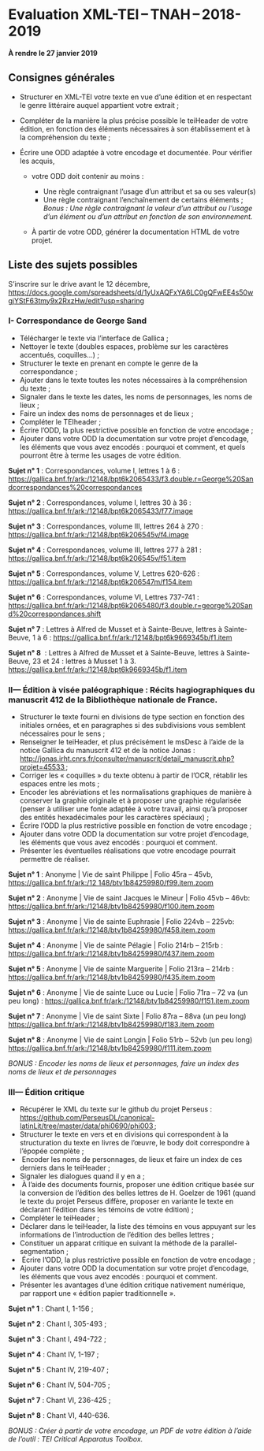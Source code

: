 # Evaluation XML-TEI – TNAH – 2018-2019
**À rendre le 27 janvier 2019**


## Consignes générales

* Structurer en XML-TEI votre texte en vue d’une édition et en respectant le genre littéraire auquel appartient votre extrait ;

* Compléter de la manière la plus précise possible le teiHeader de votre édition, en fonction des éléments nécessaires à son établissement et à la compréhension du texte ;

* Écrire une ODD adaptée à votre encodage et documentée. Pour vérifier les acquis, 
	- votre ODD doit contenir au moins :
		- Une règle contraignant l’usage d’un attribut et sa ou ses valeur(s)
		- Une règle contraignant l’enchaînement de certains éléments ;
	*Bonus : Une règle contraignant la valeur d’un attribut ou l’usage d’un élément ou d’un attribut en fonction de son environnement.*
	
	- À partir de votre ODD, générer la documentation HTML de votre projet.

## Liste des sujets possibles

S’inscrire sur le drive avant le 12 décembre, <https://docs.google.com/spreadsheets/d/1yUxAQFxYA6LC0gQFwEE4s50wgjYStF63tmy9x2RxzHw/edit?usp=sharing>

### I- Correspondance de George Sand

* Télécharger le texte via l’interface de Gallica ;
* Nettoyer le texte (doubles espaces, problème sur les caractères accentués, coquilles…) ;
* Structurer le texte en prenant en compte le genre de la correspondance ;
* Ajouter dans le texte toutes les notes nécessaires à la compréhension du texte ;
* Signaler dans le texte les dates, les noms de personnages, les noms de lieux ;
* Faire un index des noms de personnages et de lieux ;
* Compléter le TEIheader ;
* Écrire l’ODD, la plus restrictive possible en fonction de votre encodage ;
* Ajouter dans votre ODD la documentation sur votre projet d’encodage, les éléments que vous avez encodés : pourquoi et comment, et quels pourront être à terme les usages de votre édition.

**Sujet n° 1** : Correspondances, volume I, lettres 1 à 6 : <https://gallica.bnf.fr/ark:/12148/bpt6k2065433/f3.double.r=George%20Sandcorrespondances%20correspondances>

**Sujet n° 2** : Correspondances, volume I, lettres 30 à 36 :
<https://gallica.bnf.fr/ark:/12148/bpt6k2065433/f77.image> 

**Sujet n° 3** : Correspondances, volume III, lettres 264 à 270 :
<https://gallica.bnf.fr/ark:/12148/bpt6k206545v/f4.image> 

**Sujet n° 4** : Correspondances, volume III, lettres 277 à 281 :
<https://gallica.bnf.fr/ark:/12148/bpt6k206545v/f51.item>

**Sujet n° 5** : Correspondances, volume V, Lettres 620-626 : <https://gallica.bnf.fr/ark:/12148/bpt6k206547m/f154.item> 

**Sujet n° 6** : Correspondances, volume VI, Lettres 737-741 : <https://gallica.bnf.fr/ark:/12148/bpt6k2065480/f3.double.r=george%20Sand%20correspondances.shift>

**Sujet n° 7** : Lettres à Alfred de Musset et à Sainte-Beuve, lettres à Sainte-Beuve, 1 à 6 :
<https://gallica.bnf.fr/ark:/12148/bpt6k9669345b/f1.item> 

**Sujet n° 8**  : Lettres à Alfred de Musset et à Sainte-Beuve, lettres à Sainte-Beuve, 23 et 24 : lettres à Musset 1 à 3.
<https://gallica.bnf.fr/ark:/12148/bpt6k9669345b/f1.item> 

### II— Édition à visée paléographique : Récits hagiographiques du manuscrit 412 de la Bibliothèque nationale de France.

* Structurer le texte fourni en divisions de type section en fonction des initiales ornées, et en paragraphes si des subdivisions vous semblent nécessaires pour le sens ;
* Renseigner le teiHeader, et plus précisément le msDesc à l’aide de la notice Gallica du manuscrit 412 et de la notice Jonas : http://jonas.irht.cnrs.fr/consulter/manuscrit/detail_manuscrit.php?projet=45533 ;
* Corriger les « coquilles » du texte obtenu à partir de l’OCR, rétablir les espaces entre les mots ;
* Encoder les abréviations et les normalisations graphiques de manière à conserver la graphie originale et à proposer une graphie régularisée (penser à utiliser une fonte adaptée à votre travail, ainsi qu’à proposer des entités hexadécimales pour les caractères spéciaux) ;
* Écrire l’ODD la plus restrictive possible en fonction de votre encodage ;
* Ajouter dans votre ODD la documentation sur votre projet d’encodage, les éléments que vous avez encodés : pourquoi et comment.
* Présenter les éventuelles réalisations que votre encodage pourrait permettre de réaliser.

**Sujet n° 1** : Anonyme | Vie de saint Philippe | Folio 45ra – 45vb, <https://gallica.bnf.fr/ark:/12 148/btv1b84259980/f99.item.zoom>

**Sujet n° 2** : Anonyme | Vie de saint Jacques le Mineur | Folio 45vb – 46vb: <https://gallica.bnf.fr/ark:/12148/btv1b84259980/f100.item.zoom> 

**Sujet n° 3** : Anonyme | Vie de sainte Euphrasie | Folio 224vb – 225vb:
<https://gallica.bnf.fr/ark:/12148/btv1b84259980/f458.item.zoom>

**Sujet n° 4** : Anonyme | Vie de sainte Pélagie | Folio 214rb – 215rb :
<https://gallica.bnf.fr/ark:/12148/btv1b84259980/f437.item.zoom> 

**Sujet n° 5** : Anonyme | Vie de sainte Marguerite | Folio 213ra – 214rb : 
<https://gallica.bnf.fr/ark:/12148/btv1b84259980/f435.item.zoom> 

**Sujet n° 6** : Anonyme | Vie de sainte Luce ou Lucie | Folio 71ra – 72 va (un peu long) :
<https://gallica.bnf.fr/ark:/12148/btv1b84259980/f151.item.zoom>
 
**Sujet n° 7** : Anonyme | Vie de saint Sixte | Folio 87ra – 88va (un peu long)
<https://gallica.bnf.fr/ark:/12148/btv1b84259980/f183.item.zoom>
 
**Sujet n° 8** : Anonyme | Vie de saint Longin | Folio 51rb – 52vb (un peu long)
<https://gallica.bnf.fr/ark:/12148/btv1b84259980/f111.item.zoom>

*BONUS : Encoder les noms de lieux et personnages, faire un index des noms de lieux et de personnages*

### III— Édition critique 

* Récupérer le XML du texte sur le github du projet Perseus : https://github.com/PerseusDL/canonical-latinLit/tree/master/data/phi0690/phi003 ;
* Structurer le texte en vers et en divisions qui correspondent à la structuration du texte en livres de l’œuvre, le body doit correspondre à l’épopée complète ;
*  Encoder les noms de personnages, de lieux et faire un index de ces derniers dans le teiHeader ;
* Signaler les dialogues quand il y en a ;
*  À l’aide des documents fournis, proposer une édition critique basée sur la conversion de l’édition des belles lettres de H. Goelzer de 1961 (quand le texte du projet Perseus diffère, proposer en variante le texte en déclarant l’édition dans les témoins de votre édition) ;
* Compléter le teiHeader ;
* Déclarer dans le teiHeader, la liste des témoins en vous appuyant sur les informations de l’introduction de l’édition des belles lettres ;
* Constituer un apparat critique en suivant la méthode de la parallel-segmentation ;
*  Écrire l’ODD, la plus restrictive possible en fonction de votre encodage ;
* Ajouter dans votre ODD la documentation sur votre projet d’encodage, les éléments que vous avez encodés : pourquoi et comment.
* Présenter les avantages d’une édition critique nativement numérique, par rapport une « édition papier traditionnelle ».

**Sujet n° 1** : Chant I, 1-156 ;

**Sujet n° 2** : Chant I, 305-493 ;

**Sujet n° 3** : Chant I, 494-722 ;

**Sujet n° 4** : Chant IV, 1-197 ;

**Sujet n° 5** : Chant IV, 219-407 ;

**Sujet n° 6** : Chant IV, 504-705 ;

**Sujet n° 7** : Chant VI, 236-425 ;

**Sujet n° 8** : Chant VI, 440-636.

*BONUS : Créer à partir de votre encodage, un PDF de votre édition à l’aide de l’outil : TEI Critical Apparatus Toolbox.*